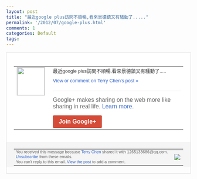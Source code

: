 ```yaml
---
layout: post
title: "最近google plus訪問不順暢,看來景德鎮又有騷動了....."
permalink: '/2012/07/google-plus.html'
comments: 1
categories: Default
tags: 
---
```

<div style="border:solid 1px #dfdfdf;color:#686868;font:13px Arial"><div style="background-color:#fff;padding:20px;"><table cellpadding="0" cellspacing="0"><tr><td style="padding-right:15px;vertical-align:top"><a href="https://plus.google.com/_/notifications/emlink?emrecipient=109554455967099403328&amp;emid=CPjJzqn3gbECFWMQ7AodJyoAAA&amp;path=%2F108643996575278738906&amp;dt=1341470576720&amp;uob=8"><img height="75" src="https://lh3.googleusercontent.com/-KKRGTyJ5Bl0/AAAAAAAAAAI/AAAAAAAAEEY/jllxqER5dCk/s75-c-k-a/photo.jpg" style="border:solid 1px #cccccc;" width="75"/></a></td><td style="width:578px;color:#333;font:13px Arial;vertical-align:top;"><div style="padding-bottom:10px">最近google plus訪問不順暢,看來景德鎮又有騷動了<wbr/>.....</div><a href="https://plus.google.com/_/notifications/emlink?emrecipient=109554455967099403328&amp;emid=CPjJzqn3gbECFWMQ7AodJyoAAA&amp;path=%2F108643996575278738906%2Fposts%2FNCRpJtk12zN%3Fgpinv%3DAMIXal9wD6aMO9CAj777Ymz1Izmkzz6VO0j3HKUJW0aQ7s0ouQet9bF6iVzrlZFb4qHUHxFBhf0rBiY2olmkUUrc6rFQ8f4tjasjdTz0qQrXImR6eEWfCKw&amp;dt=1341470576720&amp;uob=8" style="color:#3366CC;text-decoration:none;">View or comment on Terry Chen's post »</a><div style="margin-top:20px;border-top:solid 1px #dfdfdf"><div style="padding:15px 0;color:#686868;font:16px Arial;">Google+ makes sharing on the web more like sharing in real life. <a href="http://www.google.com/+/learnmore/" style="color:#3366CC;text-decoration:none;">Learn more</a>.</div><a href="https://plus.google.com/_/notifications/emlink?emrecipient=109554455967099403328&amp;emid=CPjJzqn3gbECFWMQ7AodJyoAAA&amp;path=%2F%3Fgpinv%3DAMIXal9wD6aMO9CAj777Ymz1Izmkzz6VO0j3HKUJW0aQ7s0ouQet9bF6iVzrlZFb4qHUHxFBhf0rBiY2olmkUUrc6rFQ8f4tjasjdTz0qQrXImR6eEWfCKw&amp;dt=1341470576720&amp;uob=8" style="display:inline-block;padding:7px 15px;background-color:#d44b38; color:#fff;font-size:16px; font-weight:bold;border-radius:2px;-webkit-border-radius:2px; -moz-border-radius:2px;border:solid 1px #c43b28; white-space:nowrap;text-decoration:none">Join Google+</a></div></td></tr></table></div><div style="border-top:solid 1px #dfdfdf;padding:0 20px; background-color:#f5f5f5"><table cellpadding="0" cellspacing="0" style="height:50px"><tbody><tr><td style="vertical-align:middle;width:100%; color:#636363;font:11px Arial; line-height:120%">You received this message because <a href="https://plus.google.com/_/notifications/emlink?emrecipient=109554455967099403328&amp;emid=CPjJzqn3gbECFWMQ7AodJyoAAA&amp;path=%2F108643996575278738906%3Fgpinv%3DAMIXal9wD6aMO9CAj777Ymz1Izmkzz6VO0j3HKUJW0aQ7s0ouQet9bF6iVzrlZFb4qHUHxFBhf0rBiY2olmkUUrc6rFQ8f4tjasjdTz0qQrXImR6eEWfCKw&amp;dt=1341470576720&amp;uob=8" style="color:#3366CC;text-decoration:none;">Terry Chen</a> shared it with 1265133686@qq.com. <a href="https://plus.google.com/_/notifications/emlink?emrecipient=109554455967099403328&amp;emid=CPjJzqn3gbECFWMQ7AodJyoAAA&amp;path=%2F_%2Fnonplus%2Femailsettings%3Fgpinv%3DAMIXal9wD6aMO9CAj777Ymz1Izmkzz6VO0j3HKUJW0aQ7s0ouQet9bF6iVzrlZFb4qHUHxFBhf0rBiY2olmkUUrc6rFQ8f4tjasjdTz0qQrXImR6eEWfCKw%26est%3DADH5u8Uahxd74rJ2aV-hAUN6Tnqbpn8mEt3IY7GJGIK5zsoGXQaVAxblmqmKRWax6CHVDRx2F3JNStsYslOs5P0K0G3f2-1EMxAWPuHUi_fD0t_tGnlaPsEK7azk0Pzea9dzI6H5RRTk&amp;dt=1341470576720&amp;uob=8" style="color:#3366CC;text-decoration:none;">Unsubscribe</a> from these emails.<br/>You can't reply to this email. <a href="https://plus.google.com/_/notifications/emlink?emrecipient=109554455967099403328&amp;emid=CPjJzqn3gbECFWMQ7AodJyoAAA&amp;path=%2F108643996575278738906%2Fposts%2FNCRpJtk12zN%3Fgpinv%3DAMIXal9wD6aMO9CAj777Ymz1Izmkzz6VO0j3HKUJW0aQ7s0ouQet9bF6iVzrlZFb4qHUHxFBhf0rBiY2olmkUUrc6rFQ8f4tjasjdTz0qQrXImR6eEWfCKw&amp;dt=1341470576720&amp;uob=8" style="color:#3366CC;text-decoration:none;">View the post</a> to add a comment.<br/></td><td><img src="https://ssl.gstatic.com/s2/oz/images/notifications/logo/google-plus-6617a72bb36cc548861652780c9e6ff1.png"/></td></tr></tbody></table></div></div>